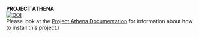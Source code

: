 **PROJECT ATHENA**\
[![DOI](https://zenodo.org/badge/184834004.svg)](https://zenodo.org/badge/latestdoi/184834004)\
Please look at the [Project Athena Documentation](https://github.com/mehrdadzakershahrak/Online-Explanation-Generation/blob/master/Project%20Athena%20Documentation.pdf) for information about how to install this project.\

